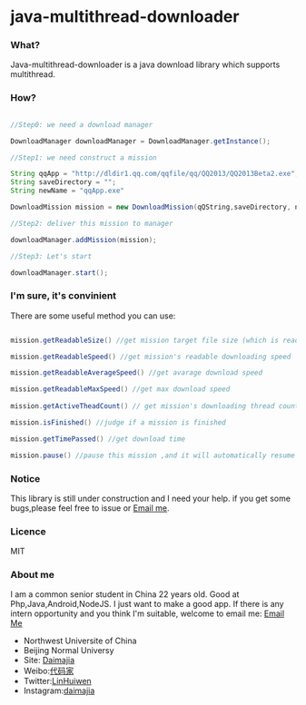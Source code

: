 java-multithread-downloader
===========================

### What?

Java-multithread-downloader is a java download library which supports multithread.

### How?

```java

//Step0: we need a download manager

DownloadManager downloadManager = DownloadManager.getInstance(); 

//Step1: we need construct a mission

String qqApp = "http://dldir1.qq.com/qqfile/qq/QQ2013/QQ2013Beta2.exe";
String saveDirectory = "";
String newName = "qqApp.exe"

DownloadMission mission = new DownloadMission(qQString,saveDirectory, newName);

//Step2: deliver this mission to manager

downloadManager.addMission(mission);

//Step3: Let's start

downloadManager.start();

```

### I'm sure, it's convinient

There are some useful method you can use:

```java

mission.getReadableSize() //get mission target file size (which is readable end with KB/MB/GB…)

mission.getReadableSpeed() //get mission's readable downloading speed

mission.getReadableAverageSpeed() //get avarage download speed

mission.getReadableMaxSpeed() //get max download speed
 
mission.getActiveTheadCount() // get mission's downloading thread count

mission.isFinished() //judge if a mission is finished

mission.getTimePassed() //get download time

mission.pause() //pause this mission ,and it will automatically resume when you start again. 

```
### Notice

This library is still under construction and I need your help. if you get some bugs,please feel free to issue or [Email me](mailto:daimajia@gmail.com).

### Licence

MIT

### About me

I am a common senior student in China 22 years old. Good at Php,Java,Android,NodeJS. I just want to make a good app. If there is any intern opportunity and you think I'm suitable, welcome to email me:  [Email Me](mailto:smallbeardict@163.com)

*	Northwest Universite of China
*	Beijing Normal Universy
*	Site: [Daimajia](http://www.zhan-dui.com)
*	Weibo:[代码家](http://weibo.com/daimajia)
*	Twitter:[LinHuiwen](http://twitter.com/LinHuiwen)
*	Instagram:[daimajia](http://instagram.com/daimajia)